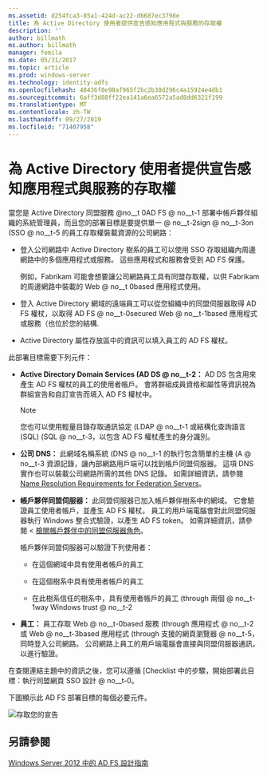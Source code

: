 ```yaml
---
ms.assetid: d254fca3-85a1-424d-ac22-d6687ec3798e
title: 為 Active Directory 使用者提供宣告感知應用程式與服務的存取權
description: ''
author: billmath
ms.author: billmath
manager: femila
ms.date: 05/31/2017
ms.topic: article
ms.prod: windows-server
ms.technology: identity-adfs
ms.openlocfilehash: 48436f8e98af965f2bc2b38d296c4a15924e4db1
ms.sourcegitcommit: 6aff3d88ff22ea141a6ea6572a5ad8dd6321f199
ms.translationtype: MT
ms.contentlocale: zh-TW
ms.lasthandoff: 09/27/2019
ms.locfileid: "71407958"
---
```

# <a name="provide-your-active-directory-users-access-to-your-claims-aware-applications-and-services"></a>為 Active Directory 使用者提供宣告感知應用程式與服務的存取權

當您是 Active Directory 同盟服務 @no__t 0AD FS @ no__t-1 部署中帳戶夥伴組織的系統管理員，而且您的部署目標是要提供單一 @ no__t-2sign @ no__t-3on \(SSO @ no__t-5 的員工存取權裝載資源的公司網路：  
  
-   登入公司網路中 Active Directory 樹系的員工可以使用 SSO 存取組織內周邊網路中的多個應用程式或服務。 這些應用程式和服務會受到 AD FS 保護。  
  
    例如，Fabrikam 可能會想要讓公司網路員工具有同盟存取權，以供 Fabrikam 的周邊網路中裝載的 Web @ no__t 0based 應用程式使用。  
  
-   登入 Active Directory 網域的遠端員工可以從您組織中的同盟伺服器取得 AD FS 權杖，以取得 AD FS @ no__t-0secured Web @ no__t-1based 應用程式或服務（也位於您的結構.  
  
-   Active Directory 屬性存放區中的資訊可以填入員工的 AD FS 權杖。  
  
此部署目標需要下列元件：  
  
-   **Active Directory Domain Services \(AD DS @ no__t-2：** AD DS 包含用來產生 AD FS 權杖的員工的使用者帳戶。 會將群組成員資格和屬性等資訊視為群組宣告和自訂宣告而填入 AD FS 權杖中。  
  
    > [!NOTE]  
    > 您也可以使用輕量目錄存取通訊協定 \(LDAP @ no__t-1 或結構化查詢語言 (SQL) \(SQL @ no__t-3，以包含 AD FS 權杖產生的身分識別。  
  
-   **公司 DNS：** 此網域名稱系統 \(DNS @ no__t-1 的執行包含簡單的主機 \(A @ no__t-3 資源記錄，讓內部網路用戶端可以找到帳戶同盟伺服器。 這項 DNS 實作也可以裝載公司網路所需的其他 DNS 記錄。 如需詳細資訊，請參閱 [Name Resolution Requirements for Federation Servers](Name-Resolution-Requirements-for-Federation-Servers.md)。  
  
-   **帳戶夥伴同盟伺服器：** 此同盟伺服器已加入帳戶夥伴樹系中的網域。 它會驗證員工使用者帳戶，並產生 AD FS 權杖。 員工的用戶端電腦會對此同盟伺服器執行 Windows 整合式驗證，以產生 AD FS token。 如需詳細資訊，請參閱 <<c0> [ 檢閱帳戶夥伴中的同盟伺服器角色](Review-the-Role-of-the-Federation-Server-in-the-Account-Partner.md)。  
  
    帳戶夥伴同盟伺服器可以驗證下列使用者：  
  
    -   在這個網域中具有使用者帳戶的員工  
  
    -   在這個樹系中具有使用者帳戶的員工  
  
    -   在此樹系信任的樹系中，具有使用者帳戶的員工 \(through 兩個 @ no__t-1way Windows trust @ no__t-2  
  
-   **員工：** 員工存取 Web @ no__t-0based 服務 \(through 應用程式 @ no__t-2 或 Web @ no__t-3based 應用程式 \(through 支援的網頁瀏覽器 @ no__t-5，同時登入公司網路。 公司網路上員工的用戶端電腦會直接與同盟伺服器通訊，以進行驗證。  
  
在查閱連結主題中的資訊之後，您可以遵循 [Checklist 中的步驟，開始部署此目標：執行同盟網頁 SSO 設計 @ no__t-0。  
  
下圖顯示此 AD FS 部署目標的每個必要元件。  
  
![存取您的宣告](media/31394ea8-fecb-4372-ac3f-cc3cf566ffc9.gif)  
  
## <a name="see-also"></a>另請參閱
[Windows Server 2012 中的 AD FS 設計指南](AD-FS-Design-Guide-in-Windows-Server-2012.md)
